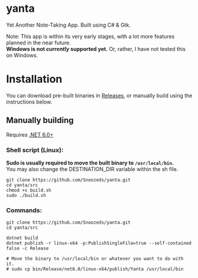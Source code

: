 # yanta
Yet Another Note-Taking App. Built using C# &amp; Gtk.

Note: This app is within its very early stages, with a lot more features planned in the near future. \
**Windows is not *currently* supported yet.** Or, rather, I have not tested this on Windows.

# Installation
You can download pre-built binaries in [Releases](https://github.com/Snoozeds/yanta/releases), or manually build using the instructions below.

## Manually building
Requires [.NET 6.0+](https://dotnet.microsoft.com/en-us/download/dotnet/6.0)

### Shell script (Linux):
**Sudo is usually required to move the built binary to `/usr/local/bin`.** <br />
You may also change the DESTINATION_DIR variable within the sh file.
```
git clone https://github.com/Snoozeds/yanta.git
cd yanta/src
chmod +x build.sh
sudo ./build.sh
```

### Commands:
```
git clone https://github.com/Snoozeds/yanta.git
cd yanta/src

dotnet build
dotnet publish -r linux-x64 -p:PublishSingleFile=true --self-contained false -c Release

# Move the binary to /usr/local/bin or whatever you want to do with it.
# sudo cp bin/Release/net6.0/linux-x64/publish/Yanta /usr/local/bin
```

